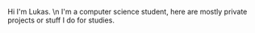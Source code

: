 Hi I'm Lukas. \n
I'm a computer science student, here are mostly private projects or stuff I do for studies.
